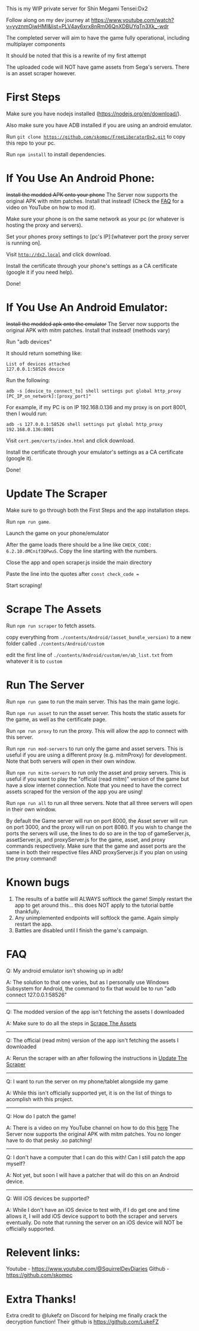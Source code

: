 This is my WIP private server for Shin Megami Tensei:Dx2

Follow along on my dev journey at https://www.youtube.com/watch?v=yyznmOjwHMI&list=PLV4ay6xrx8nRm06QnXDBUYqTn3Xk_-wdr

The completed server will aim to have the game fully operational, including multiplayer components

It should be noted that this is a rewrite of my first attempt

The uploaded code will NOT have game assets from Sega's servers. There is an asset scraper however.

# First Steps
Make sure you have nodejs installed (https://nodejs.org/en/download/).

Also make sure you have ADB installed if you are using an android emulator.

Run <code>git clone https://github.com/skompc/FreeLiberatorDx2.git</code> to copy this repo to your pc.

Run <code>npm install</code> to install dependencies.

# If You Use An Android Phone:
~~Install the modded APK onto your phone~~ The Server now supports the original APK with mitm patches. Install that instead! (Check the [FAQ](#faq) for a video on YouTube on how to mod it).

Make sure your phone is on the same network as your pc (or whatever is hosting the proxy and servers).

Set your phones proxy settings to [pc's IP]:[whatever port the proxy server is running on].

Visit <code>http://dx2.local</code> and click download.

Install the certificate through your phone's settings as a CA certificate (google it if you need help).

Done!

# If You Use An Android Emulator:
~~Install the modded apk onto the emulator~~ The Server now supports the original APK with mitm patches. Install that instead! (methods vary)
    
Run "adb devices"

It should return something like:

    List of devices attached
    127.0.0.1:58526 device

Run the following:

    adb -s [device_to_connect_to] shell settings put global http_proxy [PC_IP_on_network]:[proxy_port]"

For example, if my PC is on IP 192.168.0.136 and my proxy is on port 8001, then I would run:

    adb -s 127.0.0.1:58526 shell settings put global http_proxy 192.168.0.136:8001

Visit <code>cert.pem/certs/index.html</code> and click download.

Install the certificate through your emulator's settings as a CA certificate (google it).

Done!

# Update The Scraper

Make sure to go through both the First Steps and the app installation steps.

Run <code>npm run game</code>.

Launch the game on your phone/emulator

After the game loads there should be a line like <code>CHECK_CODE:  6.2.10.dMCnif3QPwuS</code>. Copy the line starting with the numbers.

Close the app and open scraper.js inside the main directory

Paste the line into the quotes after <code>const check_code = </code>

Start scraping!

# Scrape The Assets

Run <code>npm run scraper</code> to fetch assets.

copy everything from <code>./contents/Android/(asset_bundle_version)</code> to a new folder called <code>./contents/Android/custom</code>

edit the first line of <code>./contents/Android/custom/en/ab_list.txt</code> from whatever it is to <code>custom</code>

# Run The Server

Run <code>npm run game</code> to run the main server. This has the main game logic.

Run <code>npm run asset</code> to run the asset server. This hosts the static assets for the game, as well as the certificate page.

Run <code>npm run proxy</code> to run the proxy. This will allow the app to connect with this server.

Run <code>npm run mod-servers</code> to run only the game and asset servers. This is useful if you are using a different proxy (e.g. mitmProxy) for development. Note that both servers will open in their own window.

Run <code>npm run mitm-servers</code> to run only the asset and proxy servers. This is useful if you want to play the "official (read mitm)" version of the game but have a slow internet connection. Note that you need to have the correct assets scraped for the version of the app you are using! 

Run <code>npm run all</code> to run all three servers. Note that all three servers will open in their own window.

By default the Game server will run on port 8000, the Asset server will run on port 3000, and the proxy will run on port 8080. If you wish to change the ports the servers will use, the lines to do so are in the top of gameServer.js, assetServer.js, and proxyServer.js for the game, asset, and proxy commands respectively. Make sure that the game and asset ports are the same in both their respective files AND proxyServer.js if you plan on using the proxy command!

# Known bugs

1. The results of a battle will ALWAYS softlock the game! Simply restart the app to get around this... this does NOT apply to the tutorial battle thankfully.
2. Any unimplemented endpoints will softlock the game. Again simply restart the app.
3. Battles are disabled until I finish the game's campaign.

# FAQ

Q: My android emulator isn't showing up in adb!

A: The solution to that one varies, but as I personally use Windows Subsystem for Android, the command to fix that would be to run "adb connect 127.0.0.1:58526"

----------------------------------------------

Q: The modded version of the app isn't fetching the assets I downloaded

A: Make sure to do all the steps in [Scrape The Assets](#scrape-the-assets)

-----------------------------

Q: The official (read mitm) version of the app isn't fetching the assets I downloaded

A: Rerun the scraper with an after following the instructions in [Update The Scraper](#update-the-scraper)

--------------------

Q: I want to run the server on my phone/tablet alongside my game

A: While this isn't officially supported yet, it is on the list of things to acomplish with this project.

---------------------------

Q: How do I patch the game!

A: There is a video on my YouTube channel on how to do this [here](https://youtu.be/U4BZSEMW9XM) The Server now supports the original APK with mitm patches. You no longer have to do that pesky .so patching!

----------------------

Q: I don't have a computer that I can do this with! Can I still patch the app myself?

A: Not yet, but soon I will have a patcher that will do this on an Android device.

----------------

Q: Will iOS devices be supported?

A: While I don't have an iOS device to test with, if I do get one and time allows it, I will add iOS device support to both the scraper and servers eventually. Do note that running the server on an iOS device will NOT be officially supported.

# Relevent links:

Youtube - https://www.youtube.com/@SquirrelDevDiaries
Github - https://github.com/skompc

# Extra Thanks!
Extra credit to @lukefz on Discord for helping me finally crack the decryption function! Their github is https://github.com/LukeFZ
